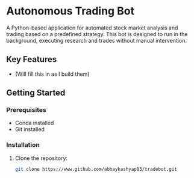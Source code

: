 # Autonomous Trading Bot

A Python-based application for automated stock market analysis and trading based on a predefined strategy. This bot is designed to run in the background, executing research and trades without manual intervention.

## Key Features
- (Will fill this in as I build them)

## Getting Started

### Prerequisites

- Conda installed
- Git installed

### Installation

1. Clone the repository:
   ```bash
   git clone https://www.github.com/abhaykashyap03/tradebot.git